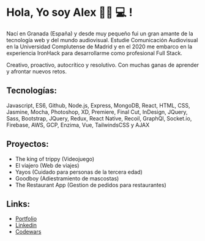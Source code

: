 # Hola, Yo soy Alex 👋🏾 💻 !

Nací en Granada (España) y desde muy pequeño fui un gran amante de la tecnología web y del mundo audiovisual. Estudie Comunicación Audiovisual en la Universidad Complutense de Madrid y en el 2020 me embarco en la experiencia IronHack para desarrollarme como profesional Full Stack.

Creativo, proactivo, autocrítico y resolutivo. Con muchas ganas de aprender y afrontar nuevos retos.

## Tecnologías: 
Javascript, ES6, Github, Node.js, Express, MongoDB, React, HTML, CSS, Jasmine, Mocha, Photoshop, XD, Premiere, Final Cut, InDesign, JQuery, Sass, Bootstrap, JQuery, Redux, React Native, Recoil, GraphQl, Socket.io, Firebase, AWS, GCP, Enzima, Vue, TailwindsCSS y AJAX

## Proyectos:
- The king of trippy (Videojuego)
- El viajero (Web de viajes)
- Yayos (Cuidado para personas de la tercera edad)
- Goodboy (Adiestramiento de mascostas)
- The Restaurant App (Gestion de pedidos para restaurantes)

## Links: 
- <a href="https://portfolio-nine-rose.vercel.app/">Portfolio</a>
- <a href="https://www.linkedin.com/in/alexgarciarodriguez/">Linkedin</a>
- <a href="https://www.codewars.com/users/agarci1994">Codewars</a>

